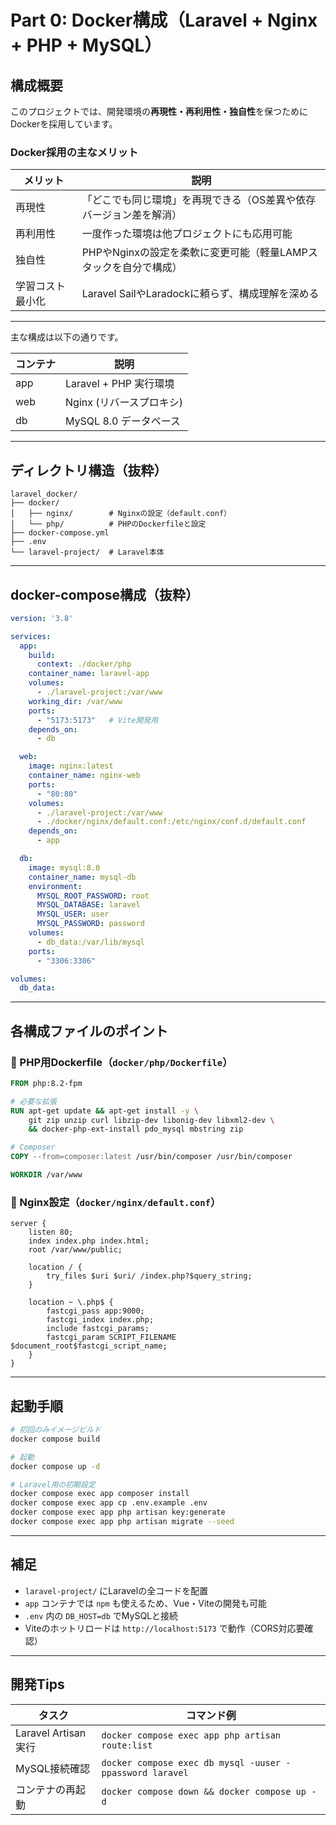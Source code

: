 # Part 0: Docker構成（Laravel + Nginx + PHP + MySQL）

##  構成概要

このプロジェクトでは、開発環境の**再現性・再利用性・独自性**を保つためにDockerを採用しています。  

### Docker採用の主なメリット

| メリット | 説明 |
|----------|------|
| 再現性 | 「どこでも同じ環境」を再現できる（OS差異や依存バージョン差を解消） |
| 再利用性 | 一度作った環境は他プロジェクトにも応用可能 |
| 独自性 | PHPやNginxの設定を柔軟に変更可能（軽量LAMPスタックを自分で構成） |
| 学習コスト最小化 | Laravel SailやLaradockに頼らず、構成理解を深める |

---


主な構成は以下の通りです。

| コンテナ | 説明               |
|----------|--------------------|
| app      | Laravel + PHP 実行環境 |
| web      | Nginx (リバースプロキシ) |
| db       | MySQL 8.0 データベース |

---

##  ディレクトリ構造（抜粋）

```plaintext
laravel_docker/
├── docker/
│   ├── nginx/        # Nginxの設定（default.conf）
│   └── php/          # PHPのDockerfileと設定
├── docker-compose.yml
├── .env
└── laravel-project/  # Laravel本体
```

---

##  docker-compose構成（抜粋）

```yaml
version: '3.8'

services:
  app:
    build:
      context: ./docker/php
    container_name: laravel-app
    volumes:
      - ./laravel-project:/var/www
    working_dir: /var/www
    ports:
      - "5173:5173"   # Vite開発用
    depends_on:
      - db

  web:
    image: nginx:latest
    container_name: nginx-web
    ports:
      - "80:80"
    volumes:
      - ./laravel-project:/var/www
      - ./docker/nginx/default.conf:/etc/nginx/conf.d/default.conf
    depends_on:
      - app

  db:
    image: mysql:8.0
    container_name: mysql-db
    environment:
      MYSQL_ROOT_PASSWORD: root
      MYSQL_DATABASE: laravel
      MYSQL_USER: user
      MYSQL_PASSWORD: password
    volumes:
      - db_data:/var/lib/mysql
    ports:
      - "3306:3306"

volumes:
  db_data:
```

---

## 各構成ファイルのポイント

### 🔹 PHP用Dockerfile（`docker/php/Dockerfile`）

```dockerfile
FROM php:8.2-fpm

# 必要な拡張
RUN apt-get update && apt-get install -y \
    git zip unzip curl libzip-dev libonig-dev libxml2-dev \
    && docker-php-ext-install pdo_mysql mbstring zip

# Composer
COPY --from=composer:latest /usr/bin/composer /usr/bin/composer

WORKDIR /var/www
```

### 🔹 Nginx設定（`docker/nginx/default.conf`）

```nginx
server {
    listen 80;
    index index.php index.html;
    root /var/www/public;

    location / {
        try_files $uri $uri/ /index.php?$query_string;
    }

    location ~ \.php$ {
        fastcgi_pass app:9000;
        fastcgi_index index.php;
        include fastcgi_params;
        fastcgi_param SCRIPT_FILENAME $document_root$fastcgi_script_name;
    }
}
```

---

## 起動手順

```bash
# 初回のみイメージビルド
docker compose build

# 起動
docker compose up -d

# Laravel用の初期設定
docker compose exec app composer install
docker compose exec app cp .env.example .env
docker compose exec app php artisan key:generate
docker compose exec app php artisan migrate --seed
```

---

## 補足

- `laravel-project/` にLaravelの全コードを配置
- `app` コンテナでは `npm` も使えるため、Vue・Viteの開発も可能
- `.env` 内の `DB_HOST=db` でMySQLと接続
- Viteのホットリロードは `http://localhost:5173` で動作（CORS対応要確認）

---

## 開発Tips

| タスク | コマンド例 |
|--------|------------|
| Laravel Artisan実行 | `docker compose exec app php artisan route:list` |
| MySQL接続確認 | `docker compose exec db mysql -uuser -ppassword laravel` |
| コンテナの再起動 | `docker compose down && docker compose up -d` |
